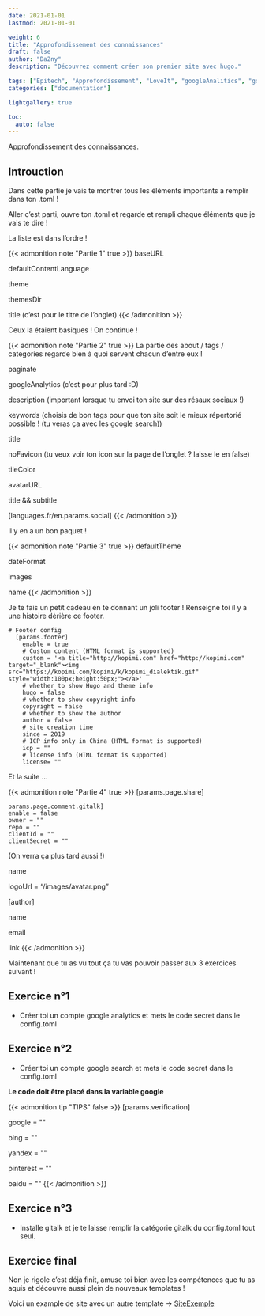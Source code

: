 ```yaml
---
date: 2021-01-01
lastmod: 2021-01-01

weight: 6
title: "Approfondissement des connaissances"
draft: false
author: "Da2ny"
description: "Découvrez comment créer son premier site avec hugo."

tags: ["Epitech", "Approfondissement", "LoveIt", "googleAnalitics", "googlesearch", "gitalk"]
categories: ["documentation"]

lightgallery: true

toc:
  auto: false
---
```


Approfondissement des connaissances.

<!--more-->

## Introuction

Dans cette partie je vais te montrer tous les éléments importants a remplir dans ton .toml !

Aller c’est parti, ouvre ton .toml et regarde et rempli chaque éléments que je vais te dire !

La liste est dans l’ordre !

{{< admonition note "Partie 1" true >}}
baseURL

defaultContentLanguage

theme

themesDir

title (c’est pour le titre de l’onglet)
{{< /admonition >}}

Ceux la étaient basiques ! On continue !

{{< admonition note "Partie 2" true >}}
La partie des about / tags / categories regarde bien à quoi servent chacun d’entre eux !

paginate

googleAnalytics (c’est pour plus tard :D)

description (important lorsque tu envoi ton site sur des résaux sociaux !)

keywords (choisis de bon tags pour que ton site soit le mieux répertorié possible ! (tu veras ça avec les google search))

title

noFavicon (tu veux voir ton icon sur la page de l’onglet ? laisse le en false)

tileColor

avatarURL

title && subtitle

[languages.fr/en.params.social]
{{< /admonition >}}


Il y en a un bon paquet !

{{< admonition note "Partie 3" true >}}
defaultTheme

dateFormat

images

name
{{< /admonition >}}

Je te fais un petit cadeau en te donnant un joli footer ! Renseigne toi il y a une histoire dèrière ce footer.
```
# Footer config
  [params.footer]
    enable = true
    # Custom content (HTML format is supported)
    custom = '<a title="http://kopimi.com" href="http://kopimi.com" target="_blank"><img src="https://kopimi.com/kopimi/k/kopimi_dialektik.gif" style="width:100px;height:50px;"></a>'
    # whether to show Hugo and theme info
    hugo = false
    # whether to show copyright info
    copyright = false
    # whether to show the author
    author = false
    # site creation time
    since = 2019
    # ICP info only in China (HTML format is supported)
    icp = ""
    # license info (HTML format is supported)
    license= ""
```

Et la suite …

{{< admonition note "Partie 4" true >}}
[params.page.share]
```
params.page.comment.gitalk]
enable = false
owner = ""
repo = ""
clientId = ""
clientSecret = ""
```

(On verra ça plus tard aussi !)

name

logoUrl = “/images/avatar.png”

[author]

name

email

link
{{< /admonition >}}

Maintenant que tu as vu tout ça tu vas pouvoir passer aux 3 exercices suivant !

## Exercice n°1

* Créer toi un compte google analytics et mets le code secret dans le config.toml

## Exercice n°2

* Créer toi un compte google search et mets le code secret dans le config.toml

**Le code doit être placé dans la variable google**

{{< admonition tip "TIPS" false >}}
[params.verification]

google = ""

bing = ""

yandex = ""

pinterest = ""

baidu = ""
{{< /admonition >}}

## Exercice n°3

* Installe gitalk et je te laisse remplir la catégorie gitalk du config.toml tout seul.

## Exercice final
Non je rigole c’est déjà finit, amuse toi bien avec les compétences que tu as aquis et découvre aussi plein de nouveaux templates !

Voici un example de site avec un autre template -> [SiteExemple](https://sharkigamers.github.io/escape.gitgub.io/fr/)